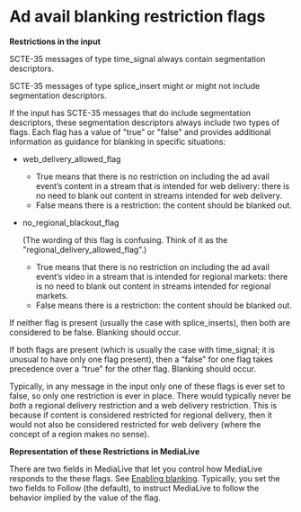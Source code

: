 # Ad avail blanking restriction flags<a name="ad-avail-blanking-restriction-flags"></a>

**Restrictions in the input**

SCTE\-35 messages of type time\_signal always contain segmentation descriptors\. 

SCTE\-35 messages of type splice\_insert might or might not include segmentation descriptors\.

If the input has SCTE\-35 messages that do include segmentation descriptors, these segmentation descriptors always include two types of flags\. Each flag has a value of "true" or "false" and provides additional information as guidance for blanking in specific situations:
+ web\_delivery\_allowed\_flag 
  + True means that there is no restriction on including the ad avail event’s content in a stream that is intended for web delivery: there is no need to blank out content in streams intended for web delivery\. 
  + False means there is a restriction: the content should be blanked out\. 
+ no\_regional\_blackout\_flag

  \(The wording of this flag is confusing\. Think of it as the "regional\_delivery\_allowed\_flag"\.\)
  + True means that there is no restriction on including the ad avail event’s video in a stream that is intended for regional markets: there is no need to blank out content in streams intended for regional markets\. 
  + False means there is a restriction: the content should be blanked out\.

If neither flag is present \(usually the case with splice\_inserts\), then both are considered to be false\. Blanking should occur\.

If both flags are present \(which is usually the case with time\_signal; it is unusual to have only one flag present\), then a “false” for one flag takes precedence over a “true” for the other flag\. Blanking should occur\.

Typically, in any message in the input only one of these flags is ever set to false, so only one restriction is ever in place\. There would typically never be *both* a regional delivery restriction and a web delivery restriction\. This is because if content is considered restricted for regional delivery, then it would not also be considered restricted for web delivery \(where the concept of a region makes no sense\)\.

**Representation of these Restrictions in MediaLive**

There are two fields in MediaLive that let you control how MediaLive responds to the these flags\. See [Enabling blanking](procedure-to-enable-ad-avail-blanking.md)\. Typically, you set the two fields to Follow \(the default\), to instruct MediaLive to follow the behavior implied by the value of the flag\.